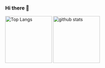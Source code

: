 ### Hi there 👋

<p align="left"> 
  <img alt="Top Langs" height="150px" src="https://github-readme-stats.vercel.app/api?username=rena0531&count_private=true&theme=dracula" />
  <img alt="github stats" height="150px" src="https://github-readme-stats.vercel.app/api/top-langs/?username=rena0531&layout=compact&count_private=true&theme=dracula" />
</p>

<!--
**rena0531/rena0531** is a ✨ _special_ ✨ repository because its `README.md` (this file) appears on your GitHub profile.

Here are some ideas to get you started:

- 🔭 I’m currently working on ...
- 🌱 I’m currently learning ...
- 👯 I’m looking to collaborate on ...
- 🤔 I’m looking for help with ...
- 💬 Ask me about ...
- 📫 How to reach me: ...
- 😄 Pronouns: ...
- ⚡ Fun fact: ...
-->
